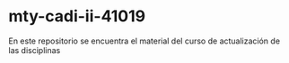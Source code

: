 # mty-cadi-ii-41019
En este repositorio se encuentra el material del curso de actualización de las disciplinas
